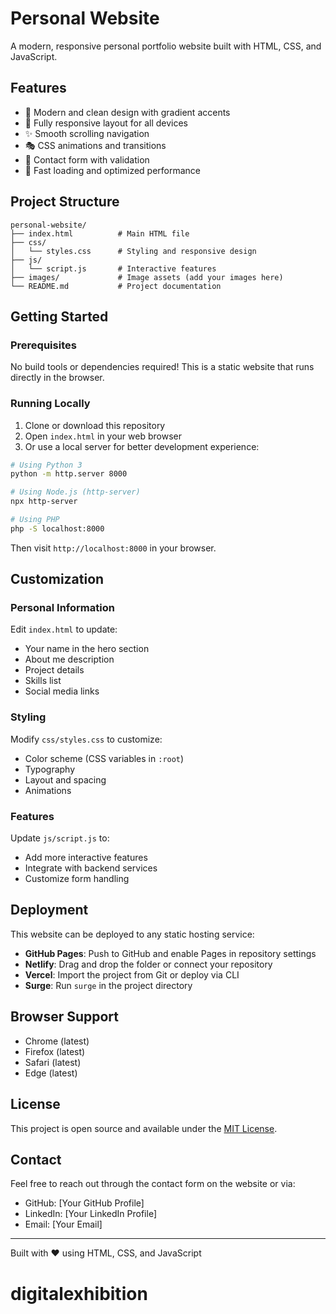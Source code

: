 # Personal Website

A modern, responsive personal portfolio website built with HTML, CSS, and JavaScript.

## Features

- 🎨 Modern and clean design with gradient accents
- 📱 Fully responsive layout for all devices
- ✨ Smooth scrolling navigation
- 🎭 CSS animations and transitions
- 📧 Contact form with validation
- 🚀 Fast loading and optimized performance

## Project Structure

```
personal-website/
├── index.html          # Main HTML file
├── css/
│   └── styles.css      # Styling and responsive design
├── js/
│   └── script.js       # Interactive features
├── images/             # Image assets (add your images here)
└── README.md           # Project documentation
```

## Getting Started

### Prerequisites

No build tools or dependencies required! This is a static website that runs directly in the browser.

### Running Locally

1. Clone or download this repository
2. Open `index.html` in your web browser
3. Or use a local server for better development experience:

```bash
# Using Python 3
python -m http.server 8000

# Using Node.js (http-server)
npx http-server

# Using PHP
php -S localhost:8000
```

Then visit `http://localhost:8000` in your browser.

## Customization

### Personal Information

Edit `index.html` to update:
- Your name in the hero section
- About me description
- Project details
- Skills list
- Social media links

### Styling

Modify `css/styles.css` to customize:
- Color scheme (CSS variables in `:root`)
- Typography
- Layout and spacing
- Animations

### Features

Update `js/script.js` to:
- Add more interactive features
- Integrate with backend services
- Customize form handling

## Deployment

This website can be deployed to any static hosting service:

- **GitHub Pages**: Push to GitHub and enable Pages in repository settings
- **Netlify**: Drag and drop the folder or connect your repository
- **Vercel**: Import the project from Git or deploy via CLI
- **Surge**: Run `surge` in the project directory

## Browser Support

- Chrome (latest)
- Firefox (latest)
- Safari (latest)
- Edge (latest)

## License

This project is open source and available under the [MIT License](LICENSE).

## Contact

Feel free to reach out through the contact form on the website or via:
- GitHub: [Your GitHub Profile]
- LinkedIn: [Your LinkedIn Profile]
- Email: [Your Email]

---

Built with ❤️ using HTML, CSS, and JavaScript
# digitalexhibition
